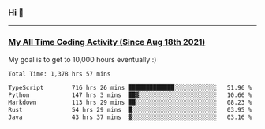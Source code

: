 ### Hi 🙂

---

### <a href="https://wakatime.com/@Eroxl">My All Time Coding Activity (Since Aug 18th 2021)</a>
My goal is to get to 10,000 hours eventually :)
<!--START_SECTION:waka-->

```txt
Total Time: 1,378 hrs 57 mins

TypeScript        716 hrs 26 mins █████████████░░░░░░░░░░░░   51.96 %
Python            147 hrs 3 mins  ██▓░░░░░░░░░░░░░░░░░░░░░░   10.66 %
Markdown          113 hrs 29 mins ██░░░░░░░░░░░░░░░░░░░░░░░   08.23 %
Rust              54 hrs 29 mins  █░░░░░░░░░░░░░░░░░░░░░░░░   03.95 %
Java              43 hrs 37 mins  ▓░░░░░░░░░░░░░░░░░░░░░░░░   03.16 %
```

<!--END_SECTION:waka-->
